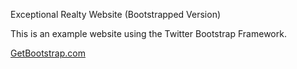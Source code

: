 Exceptional Realty Website (Bootstrapped Version)

This is an example website using the Twitter Bootstrap Framework.

[GetBootstrap.com](http://getbootstrap.com)

